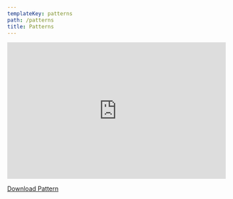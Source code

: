 ```yaml
---
templateKey: patterns
path: /patterns
title: Patterns
---
```

<iframe src="https://www.facebook.com/plugins/video.php?href=https%3A%2F%2Fwww.facebook.com%2Fmakershabitatkl%2Fvideos%2F2504854873098703%2F&show_text=0&width=560" width="100%" height="315" scrolling="no" frameborder="0" allowTransparency="true" allowFullScreen="true"></iframe>

[Download Pattern](https://drive.google.com/uc?export=download&id=1p9zJEGtROXhQA2dwHhilPAeKfOYdZGMw)